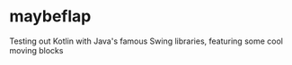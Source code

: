 # maybeflap
Testing out Kotlin with Java's famous Swing libraries, featuring some cool moving blocks
